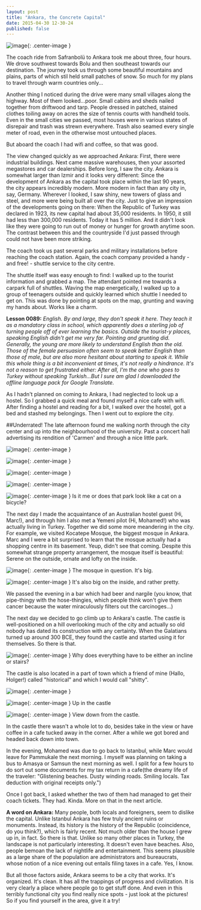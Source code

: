 ```yaml
---
layout: post
title: "Ankara, the Concrete Capital"
date: 2015-04-30 12-30-24
published: false
---
```


![image](http://rkwrd.github.io/pics/.jpg){: .center-image }


The coach ride from Safranbolü to Ankara took me about three, four hours. We drove southwest towards Bolu and then southeast towards our destination. The journey took us through some beautiful mountains and plains, parts of which stil held small patches of snow. So much for my plans to travel through warm countries only...

Another thing I noticed during the drive were many small villages along the highway. Most of them looked...poor. Small cabins and sheds nailed together from driftwood and tarp. People dressed in patched, stained clothes toiling away on acres the size of tennis courts with handheld tools. Even in the small cities we passed, most houses were in various states of disrepair and trash was strewn everywhere. Trash also seamed every single meter of road, even in the otherwise most untouched places.

But aboard the coach I had wifi and coffee, so that was good.

The view changed quickly as we approached Ankara: First, there were industrial buildings. Next came massive warehouses, then your assorted megastores and car dealerships. Before long, I saw the city. Ankara is somewhat larger than Izmir and it looks very different: Since the development of Ankara as the capital took place within the last 90 years, the city appears incredibly modern. More modern in fact than any city in, say, Germany. Wherever I looked, I saw shiny, new towers of glass and steel, and more were being built all over the city. Just to give an impression of the developments going on there: When the Republic of Turkey was declared in 1923, its new capital had about 35,000 residents. In 1950, it still had less than 300,000 residents. Today it has 5 million. And it didn't look like they were going to run out of money or hunger for growth anytime soon. The contrast between this and the countryside I'd just passed through could not have been more striking. 

The coach took us past several parks and military installations before reaching the coach station. Again, the coach company provided a handy - and free! - shuttle service to the city centre.

The shuttle itself was easy enough to find: I walked up to the tourist information and grabbed a map. The attendant pointed me towards a carpark full of shuttles. Waving the map energetically, I walked up to a group of teenagers outside and quickly learned which shuttle I needed to get on. This was done by pointing at spots on the map, grunting and waving my hands about. Works like a charm.

**Lesson 0089:** *English. By and large, they don't speak it here. They teach it as a mandatory class in school, which apparently does a sterling job of turning people off of ever learning the basics. Outside the tourist-y places, speaking English didn't get me very far. Pointing and grunting did. Generally, the young are more likely to understand English than the old. Those of the female persuasion often seem to speak better English than those of male, but are also more hesitant about starting to speak it. While this whole thing is a bit inconvenient at times, it's not really a hindrance. It's not a reason to get frustrated either: After all, I'm the one who goes to Turkey without speaking Turkish...But I sure am glad I downloaded the offline language pack for Google Translate.*

As I hadn't planned on coming to Ankara, I had neglected to look up a hostel. So I grabbed a quick meal and found myself a nice cafe with wifi. After finding a hostel and reading for a bit, I walked over the hostel, got a bed and stashed my belongings. Then I went out to explore the city.

##Underrated!
The late afternoon found me walking north through the city center and up into the neighbourhood of the university. Past a concert hall advertising its rendition of 'Carmen' and through a nice little park.

![image](http://rkwrd.github.io/pics/IMG_20150427_191437_scaled.jpg){: .center-image }

![image](http://rkwrd.github.io/pics/IMG_20150427_191346_scaled.jpg){: .center-image }


![image](http://rkwrd.github.io/pics/IMG_20150427_191637_scaled.jpg){: .center-image }


![image](http://rkwrd.github.io/pics/IMG_20150427_191921_scaled.jpg){: .center-image }

![image](http://rkwrd.github.io/pics/IMG_20150427_191422_scaled.jpg.jpg){: .center-image }
Is it me or does that park look like a cat on a bicycle?


The next day I made the acquaintance of an Australian hostel guest (Hi, Marc!), and through him I also met a Yemeni pilot  (Hi, Mohamed!) who was actually living in Turkey. Together we did some more meandering in the city. For example, we visited Kocatepe Mosque, the biggest mosque in Ankara. Marc and I were a bit surprised to learn that the mosque actually had a shopping centre in its basement. Yeup, didn't see that coming. Despite this somewhat strange property arrangement, the mosque itself is beautiful: Serene on the outside, ornate and lofty on the inside.

![image](http://rkwrd.github.io/pics/IMG_20150428_134359_scaled.jpg){: .center-image }
The mosque in question. It's big.

![image](http://rkwrd.github.io/pics/IMG_20150428_134752_scaled.jpg){: .center-image }
It's also big on the inside, and rather pretty.

We passed the evening in a bar which had beer and nargile (you know, that pipe-thingy with the hose-thingies, which people think won't give them cancer because the water miraculously filters out the carcinoges...)

The next day we decided to go climb up to Ankara's castle. The castle is well-positioned on a hill overlooking much of the city and actually so old nobody has dated its construction with any certainty. When the Galatians turned up around 300 BCE, they found the castle and started using it for themselves. So there is that.

![image](http://rkwrd.github.io/pics/IMG_20150429_155102_scaled.jpg){: .center-image }
Why does everything have to be either an incline or stairs?

The castle is also located in a part of town which a friend of mine (Hallo, Holger!) called "historical" and which I would call "shitty".

![image](http://rkwrd.github.io/pics/IMG_20150429_155603_scaled.jpg){: .center-image }

![image](http://rkwrd.github.io/pics/IMG_20150429_161738_scaled.jpg){: .center-image }
Up in the castle

![image](http://rkwrd.github.io/pics/IMG_20150429_162742_scaled.jpg){: .center-image }
View down from the castle.

In the castle there wasn't a whole lot to do, besides take in the view or have coffee in a cafe tucked away in the corner. After a while we got bored and headed back down into town.

In the evening, Mohamed was due to go back to Istanbul, while Marc would leave for Pammukale the next morning. I myself was planning on taking a bus to Amasya or Samsun the next morning as well. I split for a few hours to do sort out some documents for my tax return in a cafe(the dreamy life of the traveler: "Glistening beaches. Dusty winding roads. Smiling locals. Tax deduction with original receipts only.")

Once I got back, I asked whether the two of them had managed to get their coach tickets. They had. Kinda. More on that in the next article.


**A word on Ankara:** Many people, both locals and foreigners, seem to dislike the capital. Unlike Istanbul Ankara has few truly ancient ruins or monuments. Instead, its history is the history of the Republic (coincidence, do you think?), which is fairly recent. Not much older than the house I grew up in, in fact. So there is that. Unlike so many other places in Turkey, the landscape is not particularly interesting. It doesn't even have beaches. Also, people bemoan the lack of nightlife and entertainment. This seems plausible as a large share of the population are administrators and bureaucrats, whose notion of a nice evening out entails filing taxes in a cafe. Yes, I know.

But all those factors aside, Ankara seems to be a city that works. It's organized. It's clean. It has all the trappings of progress and civilization. It is very clearly a place where people go to get stuff done. And even in this terribly functional city you find really nice spots - just look at the pictures! So if you find yourself in the area, give it a try! 
